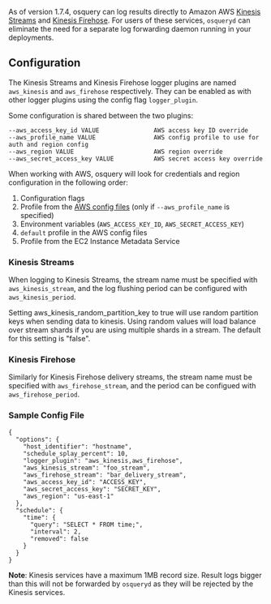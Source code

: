 As of version 1.7.4, osquery can log results directly to Amazon AWS [Kinesis Streams](https://aws.amazon.com/kinesis/streams/) and [Kinesis Firehose](https://aws.amazon.com/kinesis/firehose/). For users of these services, `osqueryd` can eliminate the need for a separate log forwarding daemon running in your deployments.

## Configuration

The Kinesis Streams and Kinesis Firehose logger plugins are named `aws_kinesis` and `aws_firehose` respectively. They can be enabled as with other logger plugins using the config flag `logger_plugin`.

Some configuration is shared between the two plugins:

```
--aws_access_key_id VALUE               AWS access key ID override
--aws_profile_name VALUE                AWS config profile to use for auth and region config
--aws_region VALUE                      AWS region override
--aws_secret_access_key VALUE           AWS secret access key override
```

When working with AWS, osquery will look for credentials and region configuration in the following order:

1. Configuration flags
2. Profile from the [AWS config files](http://docs.aws.amazon.com/cli/latest/userguide/cli-chap-getting-started.html#cli-config-files) (only if `--aws_profile_name` is specified)
3. Environment variables (`AWS_ACCESS_KEY_ID`, `AWS_SECRET_ACCESS_KEY`)
4. `default` profile in the AWS config files
5. Profile from the EC2 Instance Metadata Service

### Kinesis Streams

When logging to Kinesis Streams, the stream name must be specified with `aws_kinesis_stream`, and the log flushing period can be configured with `aws_kinesis_period`.  

Setting aws_kinesis_random_partition_key to true will use random partition keys when sending data to kinesis. Using random values will load balance over stream shards if you are using multiple shards in a stream.  The default for this setting is "false".

### Kinesis Firehose

Similarly for Kinesis Firehose delivery streams, the stream name must be specified with `aws_firehose_stream`, and the period can be configued with `aws_firehose_period`.

### Sample Config File
```
{
  "options": {
    "host_identifier": "hostname",
    "schedule_splay_percent": 10,
    "logger_plugin": "aws_kinesis,aws_firehose",
    "aws_kinesis_stream": "foo_stream",
    "aws_firehose_stream": "bar_delivery_stream",
    "aws_access_key_id": "ACCESS_KEY",
    "aws_secret_access_key": "SECRET_KEY",
    "aws_region": "us-east-1"
  },
  "schedule": {
    "time": {
      "query": "SELECT * FROM time;",
      "interval": 2,
      "removed": false
    }
  }
}
```

**Note**: Kinesis services have a maximum 1MB record size. Result logs bigger than this will not be forwarded by `osqueryd` as they will be rejected by the Kinesis services.
